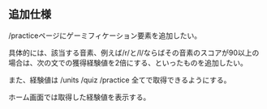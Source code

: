 ## 追加仕様

/practiceページにゲーミフィケーション要素を追加したい。

具体的には、該当する音素、例えば/r/と/l/ならばその音素のスコアが90以上の場合は、次の文での獲得経験値を2倍にする、といったものを追加したい。

また、経験値は
/units
/quiz
/practice
全てで取得できるようにする。

ホーム画面では取得した経験値を表示する。